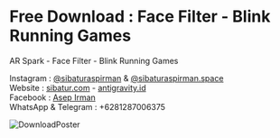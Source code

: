 # Free Download : Face Filter - Blink Running Games
AR Spark - Face Filter - Blink Running Games

Instagram : [@sibaturaspirman](https://www.instagram.com/sibaturaspirman/) & [@sibaturaspirman.space](https://www.instagram.com/sibaturaspirman.space/)<br />
Website : [sibatur.com](http://bit.ly/sibaturWeb) - [antigravity.id](http://antigravity.id)<br />
Facebook : [Asep Irman](https://www.facebook.com/profile.php?id=100000215136900)<br />
WhatsApp & Telegram : +6281287006375<br />

![DownloadPoster](https://user-images.githubusercontent.com/14294482/59340641-92a8e680-8d30-11e9-9059-aad3963a0073.png)

